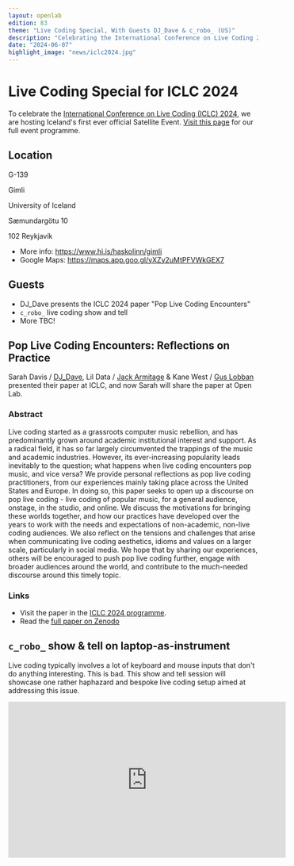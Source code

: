 ```yaml
---
layout: openlab
edition: 83
theme: "Live Coding Special, With Guests DJ_Dave & c_robo_ (US)"
description: "Celebrating the International Conference on Live Coding 2024"
date: "2024-06-07"
highlight_image: "news/iclc2024.jpg"
---
```


<script>
    import CaptionedImage from "../../components/Images/CaptionedImage.svelte"
</script>

<CaptionedImage
    src="news/iclc2024.jpg"
    alt="Celebrating the International Conference on Live Coding 2024"
    caption="Celebrating the International Conference on Live Coding 2024"/>

# Live Coding Special for ICLC 2024

To celebrate the [International Conference on Live Coding (ICLC) 2024](https://iclc.toplap.org/2024/), we are hosting Iceland's first ever official Satellite Event.
[Visit this page](/news/iclc2024) for our full event programme.

## Location
G-139

Gimli

University of Iceland

Sæmundargötu 10

102 Reykjavík

- More info: https://www.hi.is/haskolinn/gimli 
- Google Maps: https://maps.app.goo.gl/yXZy2uMtPFVWkGEX7

## Guests

- DJ_Dave presents the ICLC 2024 paper "Pop Live Coding Encounters"
- `c_robo_` live coding show and tell
- More TBC!
<!-- - Lil Data Workshop on Live Coding Artificial Life -->

## Pop Live Coding Encounters: Reflections on Practice

Sarah Davis / [DJ_Dave](https://www.instagram.com/dj_dave____), Lil Data / [Jack Armitage](/people#jack-armitage) & Kane West / [Gus Lobban](https://www.instagram.com/gus_bonito) presented their paper at ICLC, and now Sarah will share the paper at Open Lab.

### Abstract

Live coding started as a grassroots computer music rebellion, and has predominantly grown around academic institutional interest and support. As a radical field, it has so far largely circumvented the trappings of the music and academic industries. However, its ever-increasing popularity leads inevitably to the question; what happens when live coding encounters pop music, and vice versa? We provide personal reflections as pop live coding practitioners, from our experiences mainly taking place across the United States and Europe. In doing so, this paper seeks to open up a discourse on pop live coding - live coding of popular music, for a general audience, onstage, in the studio, and online. We discuss the motivations for bringing these worlds together, and how our practices have developed over the years to work with the needs and expectations of non-academic, non-live coding audiences. We also reflect on the tensions and challenges that arise when communicating live coding aesthetics, idioms and values on a larger scale, particularly in social media. We hope that by sharing our experiences, others will be encouraged to push pop live coding further, engage with broader audiences around the world, and contribute to the much-needed discourse around this timely topic.

### Links

- Visit the paper in the [ICLC 2024 programme](https://iclc.toplap.org/2024/program/6.html).
- Read the [full paper on Zenodo](https://zenodo.org/records/11350025)

## `c_robo_` show & tell on laptop-as-instrument

Live coding typically involves a lot of keyboard and mouse inputs that don't do anything interesting. This is bad. This show and tell session will showcase one rather haphazard and bespoke live coding setup aimed at addressing this issue.

<iframe width="560" height="315" src="https://www.youtube.com/embed/tPNngzRLs80" title="c_robo" frameborder="0" allow="accelerometer; autoplay; clipboard-write; encrypted-media; gyroscope; picture-in-picture; web-share" allowfullscreen></iframe>

<!-- ## Lil Data Workshop on Live Coding Artificial Life -->


